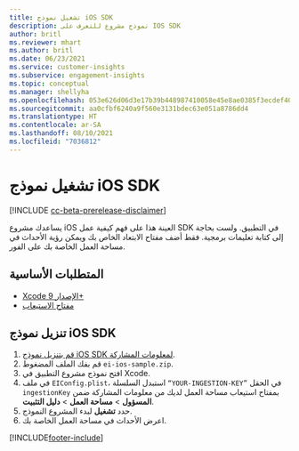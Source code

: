 ```yaml
---
title: تشغيل نموذج iOS SDK
description: نموذج مشروع للتعرف على IOS SDK
author: britl
ms.reviewer: mhart
ms.author: britl
ms.date: 06/23/2021
ms.service: customer-insights
ms.subservice: engagement-insights
ms.topic: conceptual
ms.manager: shellyha
ms.openlocfilehash: 053e626d06d3e17b39b448987410058e45e8ae0385f3ecdef40314cb46ae4bf4
ms.sourcegitcommit: aa0cfbf6240a9f560e3131bdec63e051a8786dd4
ms.translationtype: HT
ms.contentlocale: ar-SA
ms.lasthandoff: 08/10/2021
ms.locfileid: "7036812"
---
```

# <a name="run-the-ios-sdk-sample"></a>تشغيل نموذج iOS SDK

[!INCLUDE [cc-beta-prerelease-disclaimer](includes/cc-beta-prerelease-disclaimer.md)]

يساعدك مشروع iOS العينة هذا على فهم كيفية عمل SDK في التطبيق. ولست بحاجة إلى كتابة تعليمات برمجية. فقط أضف مفتاح الابتعاد الخاص بك ويمكن رؤية الأحداث في مساحة العمل الخاصة بك على الفور.

## <a name="prerequisites"></a>المتطلبات الأساسية

- [Xcode الإصدار 9+](https://developer.apple.com/xcode/downloads/)
- [مفتاح الاستيعاب](get-started-ios.md)

## <a name="download-the-ios-sdk-sample"></a>تنزيل نموذج iOS SDK

1. [قم بتنزيل نموذج iOS SDK لمعلومات المشاركة](https://download.pi.dynamics.com/sdk/EI-SDKs/ei-ios-sample.zip).
1. قم بفك الملف المضغوط `ei-ios-sample.zip`.
1. افتح نموذج مشروع التطبيق في Xcode.
1. في ملف `EIConfig.plist`، استبدل السلسلة `“YOUR-INGESTION-KEY”` في الحقل `ingestionKey` بمفتاح استيعاب مساحة العمل لديك من معلومات المشاركة ضمن **المسؤول** > **مساحة العمل** > **دليل التثبيت**.
1. حدد **تشغيل** لبدء المشروع النموذج.
1. اعرض الأحداث في مساحة العمل الخاصة بك.

[!INCLUDE[footer-include](../includes/footer-banner.md)]
